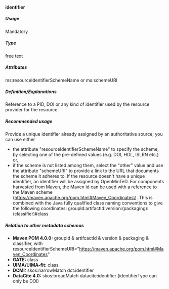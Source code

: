 #### identifier
##### Usage
Mandatory
##### Type
free text
##### Attributes
ms:resourceIdentifierSchemeName or ms:schemeURI
##### Definition/Explanations
Reference to a PID, DOI or any kind of identifier used by the resource provider for the resource
##### Recommended usage
Provide a unique identifier already assigned by an authoritative source; you can use either
* the attribute "resourceIdentifierSchemeName" to specify the scheme, by selecting one of the pre-defined values \(e.g. DOI, HDL, ISLRN etc.\) or,
* if the scheme is not listed among them, select the "other" value and use the attribute "schemeURI" to provide a link to the URL that documents the scheme it adheres to. 
If the resource doesn't have a unique identifier, an identifier will be assigned by OpenMinTeD. 
For components harvested from Maven, the Maven id can be used with a reference to the Maven scheme \(https://maven.apache.org/pom.html#Maven_Coordinates\). This is combined with the Java fully qualified class naming conventions to give the following coordinates: groupId:artifactId:version:\(packaging\):\(classifier\)#class
##### Relation to other metadata schemas
* **Maven POM 4.0.0:** groupId & artifcactId & version & packaging & classifier, with resourceIdentifierSchemeURI="https://maven.apache.org/pom.html#Maven_Coordinates"
* **GATE:** class 
* **UIMA/UIMA-fit:** class
* **DCMI:** skos:narrowMatch dct:identifier
* **DataCite 4.0:** skos:broadMatch datacite:identifier (identifierType can only be DOI)

